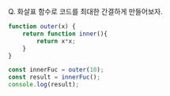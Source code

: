 Q. 화살표 함수로 코드를 최대한 간결하게 만들어보자.

```javascript
function outer(x) {
    return function inner(){
        return x*x;
    }
}

const innerFuc = outer(10);
const result = innerFuc();
console.log(result);

